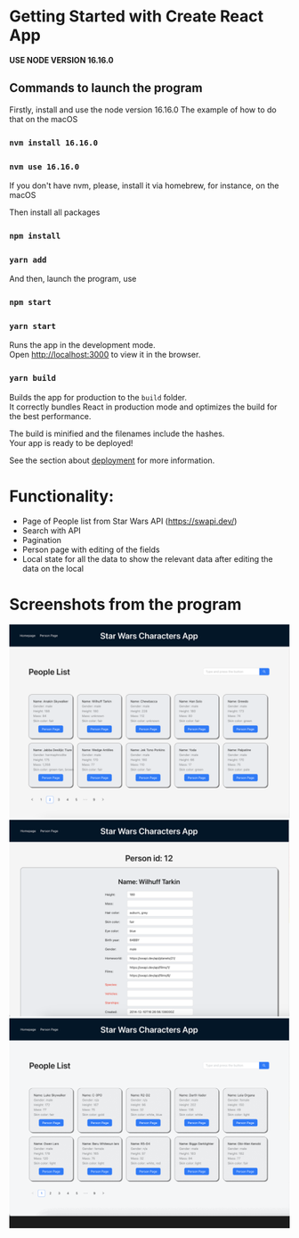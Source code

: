 # Getting Started with Create React App

****USE NODE VERSION 16.16.0****

## Commands to launch the program

Firstly, install and use the node version 16.16.0
The example of how to do that on the macOS
### `nvm install 16.16.0`
### `nvm use 16.16.0`
If you don't have nvm, please, install it via homebrew, for instance, on the macOS

Then install all packages
### `npm install`
### `yarn add`

And then, launch the program, use

### `npm start`
### `yarn start`

Runs the app in the development mode.\
Open [http://localhost:3000](http://localhost:3000) to view it in the browser.

### `yarn build`

Builds the app for production to the `build` folder.\
It correctly bundles React in production mode and optimizes the build for the best performance.

The build is minified and the filenames include the hashes.\
Your app is ready to be deployed!

See the section about [deployment](https://facebook.github.io/create-react-app/docs/deployment) for more information.

# Functionality:
- Page of People list from Star Wars API (https://swapi.dev/)
- Search with API
- Pagination
- Person page with editing of the fields
- Local state for all the data to show the relevant data after editing the data on the local

# Screenshots from the program

![image1](https://github.com/arshak0/star-wars-app/blob/master/public/screenshots%20from%20app/screenshot_1.png)
![image2](https://github.com/arshak0/star-wars-app/blob/master/public/screenshots%20from%20app/screenshot_2.png)
![image3](https://github.com/arshak0/star-wars-app/blob/master/public/screenshots%20from%20app/screenshot.gif)